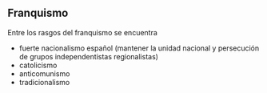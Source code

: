 ## Franquismo

Entre los rasgos del franquismo se encuentra
* fuerte nacionalismo español (mantener la unidad nacional y persecución de grupos independentistas regionalistas)
* catolicismo
* anticomunismo
* tradicionalismo
